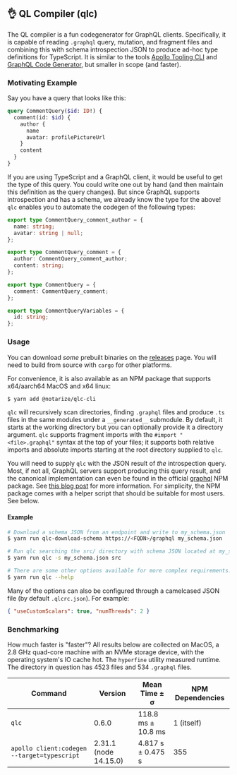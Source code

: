 👌 QL Compiler (qlc)
--------------------

The QL compiler is a fun codegenerator for GraphQL clients. Specifically, it is capable of
reading `.graphql` query, mutation, and fragment files and combining this with schema introspection JSON to
produce ad-hoc type definitions for TypeScript. It is similar to the tools [Apollo Tooling CLI](https://github.com/apollographql/apollo-tooling)
and [GraphQL Code Generator](https://github.com/dotansimha/graphql-code-generator), but smaller in scope
(and faster).

### Motivating Example

Say you have a query that looks like this:

```graphql
query CommentQuery($id: ID!) {
  comment(id: $id) {
    author {
      name
      avatar: profilePictureUrl
    }
    content
  }
}
```

If you are using TypeScript and a GraphQL client, it would be useful to get the type of this query. You could
write one out by hand (and then maintain this definition as the query changes). But since GraphQL supports
introspection and has a schema, we already know the type for the above! `qlc` enables you to automate the
codegen of the following types:

```ts
export type CommentQuery_comment_author = {
  name: string;
  avatar: string | null;
};

export type CommentQuery_comment = {
  author: CommentQuery_comment_author;
  content: string;
};

export type CommentQuery = {
  comment: CommentQuery_comment;
};

export type CommentQueryVariables = {
  id: string;
};
```

### Usage

You can download _some_ prebuilt binaries on the
[releases](https://github.com/notarize/qlc/releases) page. You will need to build from source with `cargo` for other platforms.

For convenience, it is also available as an NPM package that supports x64/aarch64 MacOS and x64 linux:

```sh
$ yarn add @notarize/qlc-cli
```

`qlc` will recursively scan directories, finding `.graphql` files and produce `.ts` files in the same
modules under a `__generated__` submodule. By default, it starts at the working directory but you can
optionally provide it a directory argument. `qlc` supports fragment imports with the `#import "<file>.graphql"`
syntax at the top of your files; it supports both relative imports and absolute imports starting at the
root directory supplied to `qlc`.

You will need to supply `qlc` with the JSON result of _the_ introspection query. Most, if not all,
GraphQL servers support producing this query result, and the canonical implementation can even be found
in the official [graphql](https://www.npmjs.com/package/graphql) NPM package. See [this blog
post](https://blog.apollographql.com/three-ways-to-represent-your-graphql-schema-a41f4175100d) for more
information. For simplicity, the NPM package comes with a helper script that should be suitable for most users. See below.

#### Example

```sh
# Download a schema JSON from an endpoint and write to my_schema.json
$ yarn run qlc-download-schema https://<FQDN>/graphql my_schema.json

# Run qlc searching the src/ directory with schema JSON located at my_schema.json
$ yarn run qlc -s my_schema.json src

# There are some other options available for more complex requirements.
$ yarn run qlc --help
```

Many of the options can also be configured through a camelcased JSON file (by default `.qlcrc.json`). For example:

```json
{ "useCustomScalars": true, "numThreads": 2 }
```

### Benchmarking

How much faster is "faster"? All results below are collected on MacOS, a 2.8 GHz quad-core machine with
an NVMe storage device, with the operating system's IO cache hot. The `hyperfine` utility measured runtime.
The directory in question has 4523 files and 534 `.graphql` files.

| Command | Version | Mean Time ± σ | NPM Dependencies |
| ------- | ------- | ------------- | ---------------- |
| `qlc` | 0.6.0 | 118.8 ms ± 10.8 ms | 1 (itself) |
| `apollo client:codegen --target=typescript` | 2.31.1 (node 14.15.0) | 4.817 s ± 0.475 s | 355 |
